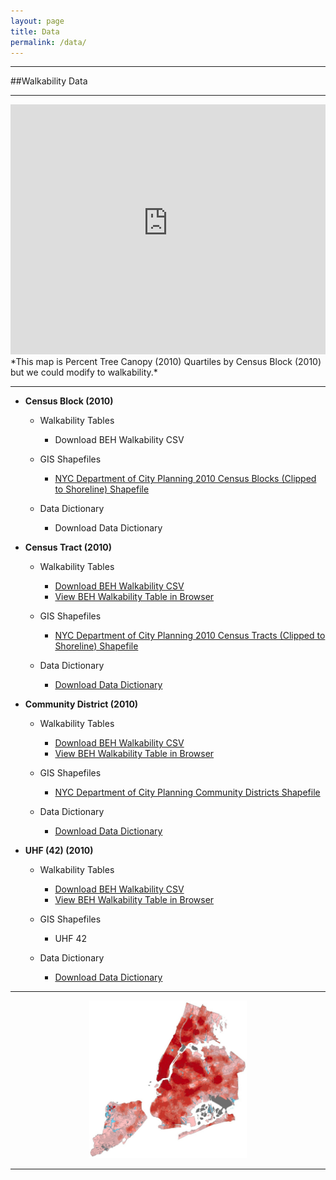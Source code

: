 ```yaml
---
layout: page
title: Data
permalink: /data/
---
```





  
---

##Walkability Data

---

<!--<center><img src="https://raw.githubusercontent.com/beh-gis/beh-gis.github.com/master/img/walkability.png" width="50%" height="50%" alt="walkability"/></center>
-->

<iframe width='100%' height='400' frameborder='0' src='http://cartodbacademy.cartodb.com/viz/ab345438-f185-11e3-80b8-0e73339ffa50/embed_map' allowfullscreen webkitallowfullscreen mozallowfullscreen oallowfullscreen msallowfullscreen></iframe>
*This map is Percent Tree Canopy (2010) Quartiles by Census Block (2010) but we could modify to walkability.* 

---

* **Census Block (2010)**
	
	* Walkability Tables
		
		* Download BEH Walkability CSV
			
	* GIS Shapefiles
		
		* [NYC Department of City Planning 2010 Census Blocks (Clipped to Shoreline) Shapefile](http://www.nyc.gov/html/dcp/download/bytes/nycb2010_14d.zip)
			
	* Data Dictionary
		
		* Download Data Dictionary
			
* **Census Tract (2010)**
	
	* Walkability Tables
		
		* [Download BEH Walkability CSV](https://raw.githubusercontent.com/nygeog/beh_public/master/data/walkability/data/t10_walkability_recalc.csv)
		* [View BEH Walkability Table in Browser](https://github.com/nygeog/beh_public/blob/master/data/walkability/data/t10_walkability_recalc.csv)
			
	* GIS Shapefiles
		
		* [NYC Department of City Planning 2010 Census Tracts (Clipped to Shoreline) Shapefile](http://www.nyc.gov/html/dcp/download/bytes/nyct2010_14d.zip)
			
	* Data Dictionary
		
		* [Download Data Dictionary](https://github.com/nygeog/beh_public/blob/master/data/walkability/docs/walkability-gis-codebook-2010-tracts-20150112.pdf?raw=true)
			
* **Community District (2010)**
	
	* Walkability Tables
		
		* [Download BEH Walkability CSV](https://raw.githubusercontent.com/nygeog/beh_public/master/data/walkability/data/comdist_gis_metrics_11dec2014.csv)
		* [View BEH Walkability Table in Browser](https://github.com/nygeog/beh_public/blob/master/data/walkability/data/comdist_gis_metrics_11dec2014.csv)
			
	* GIS Shapefiles
		
		* [NYC Department of City Planning Community Districts Shapefile](http://www.nyc.gov/html/dcp/download/bytes/nycd_14d.zip)
			
	* Data Dictionary
		
		* [Download Data Dictionary](https://github.com/nygeog/beh_public/blob/master/data/walkability/docs/GIS-Codebook-CommunityDistricts-12dec2014.pdf?raw=true)
			
* **UHF (42) (2010)**
	
	* Walkability Tables
		
		* [Download BEH Walkability CSV](https://raw.githubusercontent.com/nygeog/beh_public/master/data/walkability/data/uhf42_gis_metrics_11dec2014.csv)
		* [View BEH Walkability Table in Browser](https://github.com/nygeog/beh_public/blob/master/data/walkability/data/uhf42_gis_metrics_11dec2014.csv)
			
	* GIS Shapefiles
		
		* UHF 42
			
	* Data Dictionary
		
		* [Download Data Dictionary](https://github.com/nygeog/beh_public/blob/master/data/walkability/docs/GIS-Codebook-UHF42-12dec2014.pdf?raw=true)
	
	
---

<center><img src="https://raw.githubusercontent.com/beh-gis/beh-gis.github.com/master/img/walkability.png" width="50%" height="50%" alt="walkability"/></center>


---
